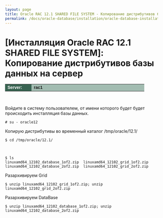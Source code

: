 ```yaml
---
layout: page
title: Oracle RAC 12.1 SHARED FILE SYSTEM - Копирование дистрибутивов базы данных на сервер
permalink: /docs/oracle-database/installation/oracle-database-installation/distributed/rac/linux/6.7/oracle/12.1/iscsi-asm/copy-oracle-distrib-on-server/
---
```



# [Инсталляция Oracle RAC 12.1 SHARED FILE SYSTEM]: Копирование дистрибутивов базы данных на сервер



<table cellpadding="4" cellspacing="2" align="center" border="0" width="100%">
	<tr>
		<td style="color: rgb(255, 255, 255);" bgcolor="#386351" width="14%"><span style="font-family: Arial,Helvetica,sans-serif; font-size: 14px;"><strong>Server:</strong></span></td>
		<td height="20" bgcolor="#a2bcb1" width="60%"><span style="font-family: Arial,Helvetica,sans-serif; font-size: 14px;"><strong>rac1</strong></span></td>
	</tr>
</table>



<br/>


Войдите в систему пользователем, от имени которого будет будет происходить инсталляция базы данных.

	# su - oracle12


Копирую дистрибутивы во временный каталог /tmp/oracle/12.1/

	$ cd /tmp/oracle/12.1/

<br/>

	$ ls
	linuxamd64_12102_database_1of2.zip  linuxamd64_12102_grid_1of2.zip
	linuxamd64_12102_database_2of2.zip  linuxamd64_12102_grid_2of2.zip


Разархивируем Grid

	$ unzip linuxamd64_12102_grid_1of2.zip; unzip linuxamd64_12102_grid_2of2.zip


Разархивируем DataBase

	$ unzip linuxamd64_12102_database_1of2.zip; unzip linuxamd64_12102_database_2of2.zip
